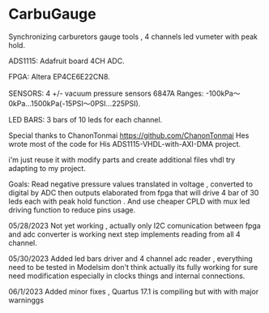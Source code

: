 # CarbuGauge
Synchronizing carburetors gauge tools , 4 channels led vumeter with peak hold.

ADS1115: Adafruit board 4CH ADC.

FPGA:    Altera EP4CE6E22CN8.

SENSORS: 4 +/- vacuum pressure sensors 6847A  Ranges: -100kPa～0kPa...1500kPa(-15PSI～0PSI...225PSI).

LED BARS: 3 bars of 10 leds for each channel.


Special thanks to ChanonTonmai  https://github.com/ChanonTonmai Hes wrote most of the code for His ADS1115-VHDL-with-AXI-DMA project.
 
 i'm just reuse it with modify parts and create additional files vhdl try adapting to my project.


 Goals: Read negative pressure values translated in voltage , converted to digital by ADC then outputs elaborated from fpga that 
 will drive 4 bar of 30 leds each with peak hold function . And use cheaper CPLD with mux led driving function to reduce pins usage.


05/28/2023 Not yet working , actually only I2C comunication between fpga and adc converter is working 
           next step implements reading from all 4 channel.

05/30/2023 Added led bars driver and 4 channel adc reader , everything need to be tested in Modelsim 
           don't think actually its fully working for sure need modification especially in clocks things
           and internal connections.

06/1/2023 Added minor fixes , Quartus 17.1 is compiling but with with major warninggs 
